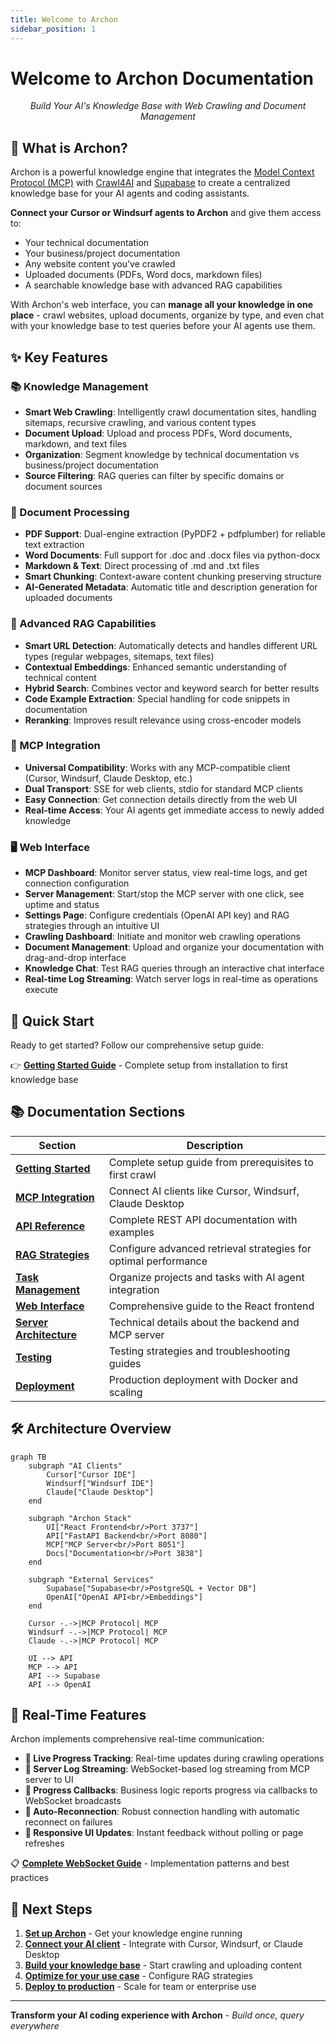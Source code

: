 ```yaml
---
title: Welcome to Archon
sidebar_position: 1
---
```


# Welcome to Archon Documentation

<p align="center">
  <em>Build Your AI's Knowledge Base with Web Crawling and Document Management</em>
</p>

## 🎯 What is Archon?

Archon is a powerful knowledge engine that integrates the [Model Context Protocol (MCP)](https://modelcontextprotocol.io) with [Crawl4AI](https://crawl4ai.com) and [Supabase](https://supabase.com/) to create a centralized knowledge base for your AI agents and coding assistants.

**Connect your Cursor or Windsurf agents to Archon** and give them access to:
- Your technical documentation
- Your business/project documentation  
- Any website content you've crawled
- Uploaded documents (PDFs, Word docs, markdown files)
- A searchable knowledge base with advanced RAG capabilities

With Archon's web interface, you can **manage all your knowledge in one place** - crawl websites, upload documents, organize by type, and even chat with your knowledge base to test queries before your AI agents use them.

## ✨ Key Features

### 📚 Knowledge Management
- **Smart Web Crawling**: Intelligently crawl documentation sites, handling sitemaps, recursive crawling, and various content types
- **Document Upload**: Upload and process PDFs, Word documents, markdown, and text files
- **Organization**: Segment knowledge by technical documentation vs business/project documentation
- **Source Filtering**: RAG queries can filter by specific domains or document sources

### 📄 Document Processing
- **PDF Support**: Dual-engine extraction (PyPDF2 + pdfplumber) for reliable text extraction
- **Word Documents**: Full support for .doc and .docx files via python-docx
- **Markdown & Text**: Direct processing of .md and .txt files
- **Smart Chunking**: Context-aware content chunking preserving structure
- **AI-Generated Metadata**: Automatic title and description generation for uploaded documents

### 🤖 Advanced RAG Capabilities
- **Smart URL Detection**: Automatically detects and handles different URL types (regular webpages, sitemaps, text files)
- **Contextual Embeddings**: Enhanced semantic understanding of technical content
- **Hybrid Search**: Combines vector and keyword search for better results
- **Code Example Extraction**: Special handling for code snippets in documentation
- **Reranking**: Improves result relevance using cross-encoder models

### 🔌 MCP Integration
- **Universal Compatibility**: Works with any MCP-compatible client (Cursor, Windsurf, Claude Desktop, etc.)
- **Dual Transport**: SSE for web clients, stdio for standard MCP clients
- **Easy Connection**: Get connection details directly from the web UI
- **Real-time Access**: Your AI agents get immediate access to newly added knowledge

### 🖥 Web Interface
- **MCP Dashboard**: Monitor server status, view real-time logs, and get connection configuration
- **Server Management**: Start/stop the MCP server with one click, see uptime and status
- **Settings Page**: Configure credentials (OpenAI API key) and RAG strategies through an intuitive UI
- **Crawling Dashboard**: Initiate and monitor web crawling operations
- **Document Management**: Upload and organize your documentation with drag-and-drop interface
- **Knowledge Chat**: Test RAG queries through an interactive chat interface
- **Real-time Log Streaming**: Watch server logs in real-time as operations execute

## 🚀 Quick Start

Ready to get started? Follow our comprehensive setup guide:

👉 **[Getting Started Guide](./getting-started)** - Complete setup from installation to first knowledge base

## 📚 Documentation Sections

| Section | Description |
|---------|-------------|
| **[Getting Started](./getting-started)** | Complete setup guide from prerequisites to first crawl |
| **[MCP Integration](./mcp-reference)** | Connect AI clients like Cursor, Windsurf, Claude Desktop |
| **[API Reference](./api-reference)** | Complete REST API documentation with examples |
| **[RAG Strategies](./rag)** | Configure advanced retrieval strategies for optimal performance |
| **[Task Management](./tasks)** | Organize projects and tasks with AI agent integration |
| **[Web Interface](./ui)** | Comprehensive guide to the React frontend |
| **[Server Architecture](./server)** | Technical details about the backend and MCP server |
| **[Testing](./testing)** | Testing strategies and troubleshooting guides |
| **[Deployment](./deployment)** | Production deployment with Docker and scaling |

## 🛠️ Architecture Overview

```mermaid
graph TB
    subgraph "AI Clients"
        Cursor["Cursor IDE"]
        Windsurf["Windsurf IDE"] 
        Claude["Claude Desktop"]
    end
    
    subgraph "Archon Stack"
        UI["React Frontend<br/>Port 3737"]
        API["FastAPI Backend<br/>Port 8080"]
        MCP["MCP Server<br/>Port 8051"]
        Docs["Documentation<br/>Port 3838"]
    end
    
    subgraph "External Services"
        Supabase["Supabase<br/>PostgreSQL + Vector DB"]
        OpenAI["OpenAI API<br/>Embeddings"]
    end
    
    Cursor -.->|MCP Protocol| MCP
    Windsurf -.->|MCP Protocol| MCP
    Claude -.->|MCP Protocol| MCP
    
    UI --> API
    MCP --> API
    API --> Supabase
    API --> OpenAI
```

## 🔮 Real-Time Features

Archon implements comprehensive real-time communication:

- **🔄 Live Progress Tracking**: Real-time updates during crawling operations
- **📡 Server Log Streaming**: WebSocket-based log streaming from MCP server to UI
- **🎯 Progress Callbacks**: Business logic reports progress via callbacks to WebSocket broadcasts
- **🔗 Auto-Reconnection**: Robust connection handling with automatic reconnect on failures
- **📱 Responsive UI Updates**: Instant feedback without polling or page refreshes

📋 **[Complete WebSocket Guide](./server#websocket-communication)** - Implementation patterns and best practices

## 🎯 Next Steps

1. **[Set up Archon](./getting-started)** - Get your knowledge engine running
2. **[Connect your AI client](./mcp-reference)** - Integrate with Cursor, Windsurf, or Claude Desktop  
3. **[Build your knowledge base](./getting-started#building-your-knowledge-base)** - Start crawling and uploading content
4. **[Optimize for your use case](./rag)** - Configure RAG strategies
5. **[Deploy to production](./deployment)** - Scale for team or enterprise use

---

**Transform your AI coding experience with Archon** - *Build once, query everywhere*
